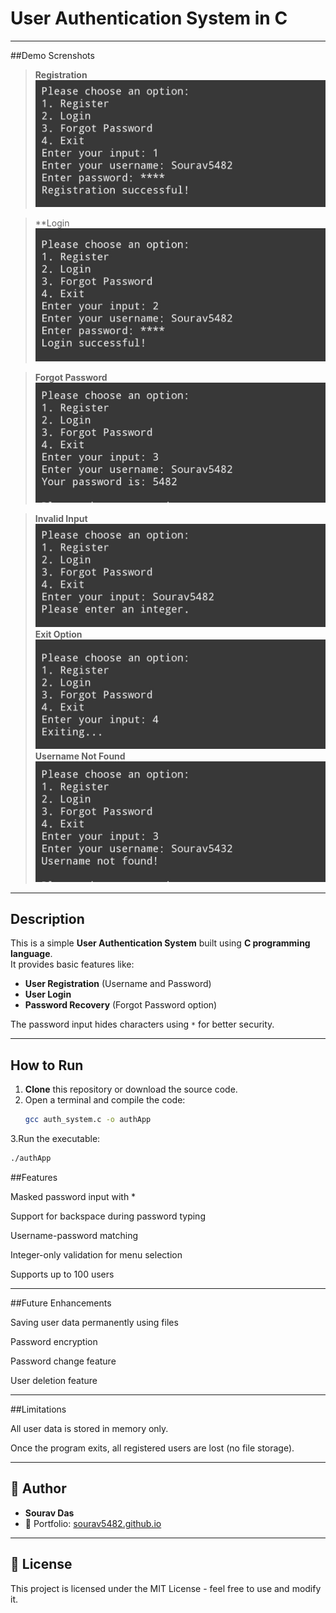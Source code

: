 # User Authentication System in C

---
##Demo Screnshots 
> **Registration**
![Registration](register.jpg)

> **Login
![Login](login.jpg)

> **Forgot Password**
![Forgot Password](forgotPass.jpg)

> **Invalid Input**
![Invalid  Input](invalidInput.jpg)
> **Exit Option**
![Exit Option](exit.jpg)
> **Username Not Found**
![User not Found](userNotFound.jpg)
---

## Description

This is a simple **User Authentication System** built using **C programming language**.  
It provides basic features like:

- **User Registration** (Username and Password)
- **User Login**
- **Password Recovery** (Forgot Password option)

The password input hides characters using `*` for better security.

---
## How to Run

1. **Clone** this repository or download the source code.
2. Open a terminal and compile the code:
   ```bash
   gcc auth_system.c -o authApp
   ```
3.Run the executable:
```bash
./authApp
```
##Features

Masked password input with *

Support for backspace during password typing

Username-password matching

Integer-only validation for menu selection

Supports up to 100 users



---

##Future Enhancements

Saving user data permanently using files

Password encryption

Password change feature

User deletion feature



---

##Limitations

All user data is stored in memory only.

Once the program exits, all registered users are lost (no file storage).

---
## 🙌 Author

- **Sourav Das**
- 📧 Portfolio: [sourav5482.github.io](https://sourav5482.github.io/Portfolio/)

---

## 📜 License

This project is licensed under the MIT License - feel free to use and modify it.
